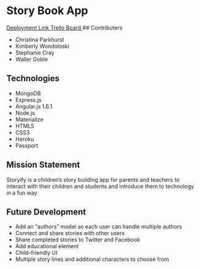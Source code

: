 # Story Book App

<a href="https://storyify.herokuapp.com">
Deployment Link
</a>

<a href="https://trello.com/b/BC1sJOOj/wdi-project-3">
Trello Board
</a>
## Contributers

* Christina Parkhurst
* Kimberly Wondoloski
* Stephanie Cray
* Waller Goble

## Technologies

* MongoDB
* Express.js
* Angular.js 1.6.1
* Node.js 
* Materialize
* HTML5
* CSS3
* Heroku
* Passport

## Mission Statement

Storyify is a children’s story building app for parents and teachers to interact with their children and students and introduce them to technology in a fun way

## Future Development

* Add an “authors” model so each user can handle multiple authors
* Connect and share stories with other users
* Share completed stories to Twitter and Facebook
* Add educational element
* Child-friendly UI 
* Multiple story lines and additional characters to choose from


